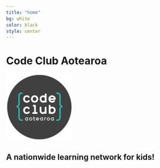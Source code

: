 ```yaml
---
title: "home"
bg: white
color: black
style: center
---
```


# Code Club Aotearoa

<img src="/img/apple-touch-icon-precomposed.png"/>



## A nationwide learning network for kids!
